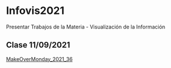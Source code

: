 # Infovis2021
Presentar Trabajos de la Materia - Visualización de la Información

## Clase 11/09/2021 
[MakeOverMonday_2021_36](URL "https://basilioclaudio.github.io/infovis2021/mom2021w36.html")


